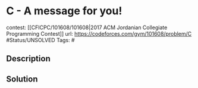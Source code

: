 # C - A message for you!

contest: [[CFICPC/101608/101608|2017 ACM Jordanian Collegiate Programming Contest]]
url: https://codeforces.com/gym/101608/problem/C
#Status/UNSOLVED
Tags: #

## Description

## Solution

